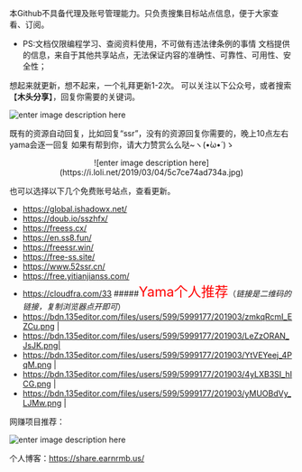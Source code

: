 本Github不具备代理及账号管理能力。只负责搜集目标站点信息，便于大家查看、订阅。

- PS:文档仅限编程学习、查阅资料使用，不可做有违法律条例的事情
文档提供的信息，来自于其他共享站点，无法保证内容的准确性、可靠性、可用性、安全性；

想起来就更新，想不起来，一个礼拜更新1-2次。
可以关注以下公众号，或者搜索【**木头分享**】，回复你需要的关键词。

![enter image description here](https://share.earnrmb.us/wp-content/uploads/2019/02/%E7%94%B5%E8%84%91%E6%AC%A2%E4%B9%90%E5%A4%9A-150x150.jpg)

既有的资源自动回复，比如回复“ssr”，没有的资源回复你需要的，晚上10点左右yama会逐一回复
如果有帮到你，请大力赞赏么么哒~ヽ(•̀ω•́ )ゝ
<center>![enter image description here](https://i.loli.net/2019/03/04/5c7ce74ad734a.jpg)</center>

也可以选择以下几个免费账号站点，查看更新。
- https://global.ishadowx.net/	
- https://doub.io/sszhfx/
- https://freess.cx/	
- https://en.ss8.fun/	
- https://freessr.win/	
- https://free-ss.site/
- https://www.52ssr.cn/
- https://free.yitianjianss.com/	
- https://cloudfra.com/33
#####<font color=red size=5>Yama个人推荐</font>（*链接是二维码的链接，复制浏览器点开即可*）
- https://bdn.135editor.com/files/users/599/5999177/201903/zmkqRcmI_EZCu.png |
- https://bdn.135editor.com/files/users/599/5999177/201903/LeZzORAN_JsJK.png| 
- https://bdn.135editor.com/files/users/599/5999177/201903/YtVEYeej_4PqM.png | 
- https://bdn.135editor.com/files/users/599/5999177/201903/4yLXB3SI_hICG.png |  
- https://bdn.135editor.com/files/users/599/5999177/201903/yMUOBdVy_LJMw.png | 

网赚项目推荐：

![enter image description here](https://share.earnrmb.us/wp-content/uploads/2019/03/qrcode_for_gh_6da9c954a738_430-150x150.jpg)

个人博客：<https://share.earnrmb.us/>
 
